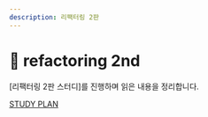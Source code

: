 ```yaml
---
description: 리팩터링 2판
---
```


# 📕 refactoring 2nd

\[리팩터링 2판 스터디]를 진행하며 읽은 내용을 정리합니다.



[STUDY PLAN](https://www.notion.so/d8dabdbc00a749bb8e6c92049aa6e8db?pvs=21)
